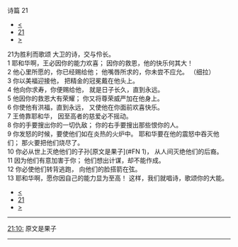 ﻿





 诗篇 21




* [<](bible/PSA020.md)
* [21](bible/PSA.md)
* [>](bible/PSA022.md)



 
21为胜利而歌颂 大卫的诗，交与伶长。  
1 耶和华啊，王必因你的能力欢喜； 因你的救恩，他的快乐何其大！  
2 他心里所愿的，你已经赐给他； 他嘴唇所求的，你未尝不应允。 （细拉）   
3 你以美福迎接他， 把精金的冠冕戴在他头上。  
4 他向你求寿，你便赐给他， 就是日子长久，直到永远。  
5 他因你的救恩大有荣耀； 你又将尊荣威严加在他身上。  
6 你使他有洪福，直到永远， 又使他在你面前欢喜快乐。  
7 王倚靠耶和华， 因至高者的慈爱必不摇动。     
8 你的手要搜出你的一切仇敌； 你的右手要搜出那些恨你的人。  
9 你发怒的时候，要使他们如在炎热的火炉中。 耶和华要在他的震怒中吞灭他们； 那火要把他们烧尽了。  
10 你必从世上灭绝他们的子孙[原文是果子](#FN
1)， 从人间灭绝他们的后裔。  
11 因为他们有意加害于你； 他们想出计谋，却不能作成。  
12 你必使他们转背逃跑， 向他们的脸搭箭在弦。     
13 耶和华啊，愿你因自己的能力显为至高！ 这样，我们就唱诗，歌颂你的大能。 
* [<](bible/PSA020.md)
* [21](bible/PSA.md)
* [>](bible/PSA022.md)





---


[21:10:](#V10)
原文是果子




---









